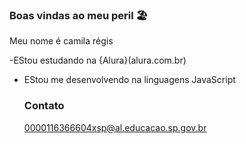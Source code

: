 ### Boas vindas ao meu peril 🏖️

Meu nome é camila régis 

-EStou estudando na {Alura}(alura.com.br) 
- EStou me desenvolvendo na linguagens JavaScript

  ### Contato
  0000116366604xsp@al.educacao.sp.gov.br
